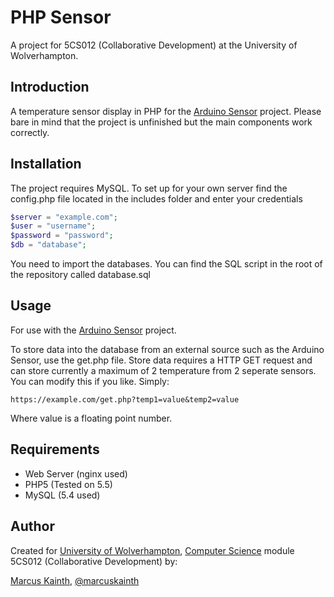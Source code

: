 # PHP Sensor
A project for 5CS012 (Collaborative Development) at the University of Wolverhampton.

## Introduction
A temperature sensor display in PHP for the [Arduino Sensor](https://github.com/marcuskainth/arduino-sensor) project. Please bare in mind that the project is unfinished but the main components work correctly.

## Installation
The project requires MySQL. To set up for your own server find the config.php file located in the includes folder and enter your credentials
```php
$server = "example.com";
$user = "username";
$password = "password";
$db = "database";
```

You need to import the databases. You can find the SQL script in the root of the repository called database.sql

## Usage
For use with the [Arduino Sensor](https://github.com/marcuskainth/arduino-sensor) project.

To store data into the database from an external source such as the Arduino Sensor, use the get.php file. Store data requires a HTTP GET request and can store currently a maximum of 2 temperature from 2 seperate sensors. You can modify this if you like. Simply:
```
https://example.com/get.php?temp1=value&temp2=value
```
Where value is a floating point number.

## Requirements
- Web Server (nginx used)
- PHP5 (Tested on 5.5)
- MySQL (5.4 used)

## Author
Created for [University of Wolverhampton](https://www.wlv.ac.uk), [Computer Science](https://www.wlv.ac.uk/about-us/our-schools-and-institutes/faculty-of-science-and-engineering/school-of-mathematics-and-computer-science/) module 5CS012 (Collaborative Development) by:

[Marcus Kainth](https://www.marcuskainth.co.uk), [@marcuskainth](https://github.com/marcuskainth)